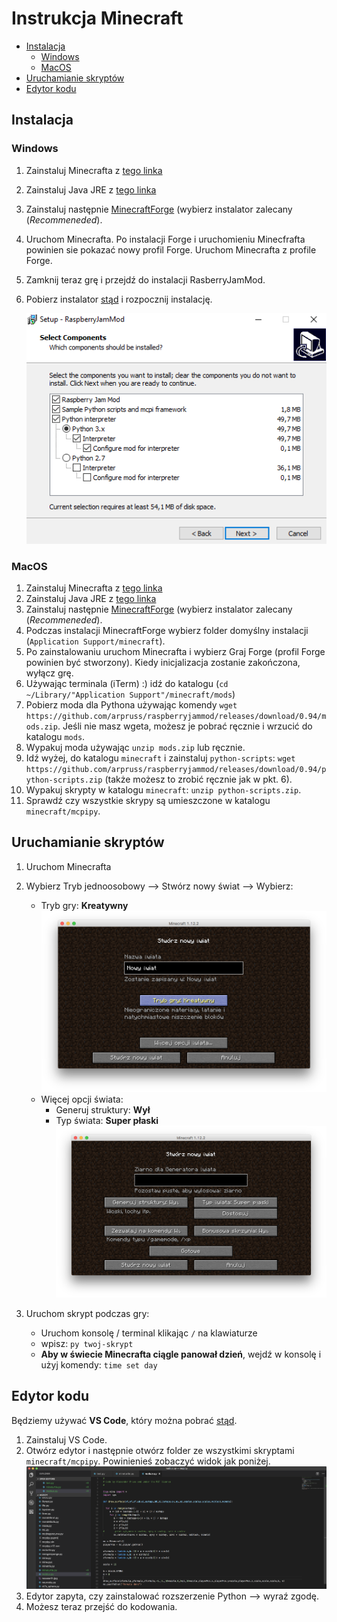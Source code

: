
# Instrukcja Minecraft

* [Instalacja](#instalacja)
	* [Windows](#windows)
	* [MacOS](#macos)
* [Uruchamianie skryptów](#uruchamianie-skryptów)
* [Edytor kodu](#edytor-kodu)


## Instalacja

### Windows

1. Zainstaluj Minecrafta z [tego linka](https://minecraft.net/pl-pl/download/)
1. Zainstaluj Java JRE z [tego linka](https://java.com/pl/download/)
1. Zainstaluj następnie [MinecraftForge](https://files.minecraftforge.net/) (wybierz instalator zalecany (*Recommeneded*).
1. Uruchom Minecrafta. Po instalacji Forge i uruchomieniu Minecfrafta powinien sie pokazać nowy profil Forge. Uruchom Minecrafta z profile Forge.
1. Zamknij teraz grę i przejdź do instalacji RasberryJamMod.
1. Pobierz instalator [stąd](https://github.com/arpruss/raspberryjammod/releases/download/0.94/RaspberryJamMod-Installer.exe) i rozpocznij instalację.

	![](img/rasberry-jam-mod-installer.jpg)

### MacOS

1. Zainstaluj Minecrafta z [tego linka](https://minecraft.net/pl-pl/download/)
1. Zainstaluj Java JRE z [tego linka](https://java.com/pl/download/)
1. Zainstaluj następnie [MinecraftForge](https://files.minecraftforge.net/) (wybierz instalator zalecany (*Recommeneded*).
1. Podczas instalacji MinecraftForge wybierz folder domyślny instalacji (`Application Support/minecraft`).
1. Po zainstalowaniu uruchom Minecrafta i wybierz Graj Forge (profil Forge powinien być stworzony). Kiedy inicjalizacja zostanie zakończona, wyłącz grę.
1. Używając terminala (iTerm) :) idź do katalogu (`cd ~/Library/"Application Support"/minecraft/mods`)
1. Pobierz moda dla Pythona używając komendy `wget https://github.com/arpruss/raspberryjammod/releases/download/0.94/mods.zip`. Jeśli nie masz wgeta, możesz je pobrać ręcznie i wrzucić do katalogu `mods`.
1. Wypakuj moda używając `unzip mods.zip` lub ręcznie.
1. Idź wyżej, do katalogu `minecraft` i zainstaluj `python-scripts`: `wget https://github.com/arpruss/raspberryjammod/releases/download/0.94/python-scripts.zip` (także możesz to zrobić ręcznie jak w pkt. 6).
1. Wypakuj skrypty w katalogu `minecraft`: `unzip python-scripts.zip`.
1. Sprawdź czy wszystkie skrypy są umieszczone w katalogu `minecraft/mcpipy`.


## Uruchamianie skryptów

1. Uruchom Minecrafta
2. Wybierz Tryb jednoosobowy --> Stwórz nowy świat --> Wybierz:
	- Tryb gry: **Kreatywny**
	![](img/new-world-1.png)
	- Więcej opcji świata:
	    - Generuj struktury: **Wył**
	    - Typ świata: **Super płaski**
	![](img/new-world-2.png)

3. Uruchom skrypt podczas gry:
   - Uruchom konsolę / terminal klikając `/` na klawiaturze
   - wpisz: `py twoj-skrypt`
   - **Aby w świecie Minecrafta ciągle panował dzień**, wejdź w konsolę i użyj komendy: `time set day`


## Edytor kodu

Będziemy używać **VS Code**, który można pobrać [stąd](https://code.visualstudio.com/).

1. Zainstaluj VS Code.
2. Otwórz edytor i następnie otwórz folder ze wszystkimi skryptami `minecraft/mcpipy`. Powinienieś zobaczyć widok jak poniżej.
![](img/vscode.png)
3. Edytor zapyta, czy zainstalować rozszerzenie Python --> wyraź zgodę.
4. Możesz teraz przejść do kodowania.



